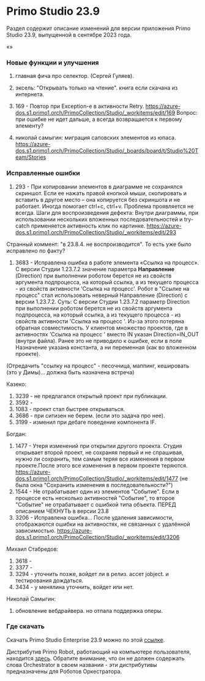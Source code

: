 # Primo Studio 23.9
Раздел содержит описание изменений для версии приложения Primo Studio 23.9, выпущенной в сентябре 2023 года.

«»


### Новые функции и улучшения

1. главная фича про селектор. (Сергей Гуляев).

2. эксель: "Открывать только на чтение". книга если скачана из интернета.


1. 169 - Повтор при Exception-е в активности Retry.
https://azure-dos.s1.primo1.orch/PrimoCollection/Studio/_workitems/edit/169
Вопрос: при ошибке не идет дальше, а всегда возвращается к первому элементу?

1. николай самыгин: миграция саповских элементов из юпаса.
   https://azure-dos.s1.primo1.orch/PrimoCollection/Studio/_boards/board/t/Studio%20Team/Stories


### Исправленные ошибки

1. 293 - При копировании элементов в диаграмме не сохранялся скриншот. Если ее нажать правой кнопкой мыши, скопировать и вставить в другое место – она копируется без скриншота и не работает. Иногда помогает ctrl+c, ctrl+v. Проблема проявляется не всегда.
Шаги для воспроизведения дефекта:
Внутри диаграммы, при использовании нескольких вложенных последовательностей и try-catch применяется активность клик по картинке.
https://azure-dos.s1.primo1.orch/PrimoCollection/Studio/_workitems/edit/293

Странный коммент: "в 23.8.4. не воспроизводится". То есть уже было исправлено по факту?





1. 3683 - Исправлена ошибка в работе элемента «Ссылка на процесс». С версии Студии 1.23.7.2 значение параметра **Направление** (Direction) при выполнении роботом берется не из свойств аргумента подпроцесса, на который ссылка, а из текущего процесса - из свойств активности 'Ссылка на процесс'.
   Робот в "Ссылке на процесс" стал использовать неверный Направление (Direction) с версии 1.23.7.2.
   Суть: С версии Студии 1.23.7.2 параметр Direction при выполнении роботом берется не из свойств аргумента подпроцесса, на который ссылка, а из текущего процесса - из свойств активности 'Ссылка на процесс '. Из-за этого потеряна обратная совместимость. У клиентов множество проектов, где в активностях 'Ссылка на процесс ' вместо IN указан Direction=IN_OUT (внутри файла). Ранее это не приводило к ошибке, если в поле Назначение указана константа, а ни переменная (как во вложенном проекте). 

(Отредачить "ссылку на процесс" - песочница, маппинг, кешировать (это у Димы)... должна быть назначена встреча)

Казеко:
1. 3239 - не предлагался открытый проект при публикации.
1. 3592 - 
1. 1083 - проект стал быстрее открываться.
1. 3686 - при ситизен не берем. (если это задача про нее).
1. 3199 - изменил при дебаге поведение компонента IF.

Богдан:
1. 1477 - Утеря изменений при открытии другого проекта. Студия открывает второй проект, не сохраняя первый и не спрашивая, нужно ли сохранить, тем самым теряя все изменения в первом проекте.После этого все изменения в первом проекте теряются.
https://azure-dos.s1.primo1.orch/PrimoCollection/Studio/_workitems/edit/1477 (не была окна "Сохранить изменения в последовательности?")
2. 1544 - Не отрабатывает один из элементов "Событие". Если в процессе есть несколько активностей "Событие", то второе "Событие" не отрабатывает с ошибкой типа объекта.
ПЕРЕД описанием ЧЕКНУТЬ в версии 23.8
3. 3206 - Исправлена ошибка...    После удаления зависимости, отображаются ошибки на активностях, не связанных с удалённой зависимостью. 
https://azure-dos.s1.primo1.orch/PrimoCollection/Studio/_workitems/edit/3206


Михаил Стабредов:
1. 3618 -
2. 3377 -
3. 3294 - уточнить позже, войдет ли в релиз. ассет jobject. и тестирования дождаться.
4. 3434 -  у менялина уточнить, войдет или нет.

Николай Самыгин:
1. обновление вебдрайвера. но отпала поддержка оперы. 




### Где скачать 
Скачать Primo Studio Enterprise 23.9 можно по этой [ссылке](https://disk.primo-rpa.ru/index.php/s/primo?path=%2FRelease%2FStudio).

Дистрибутив Primo Robot, работающий на компьютере пользователя, находится [здесь](https://disk.primo-rpa.ru/index.php/s/primo?path=%2FRelease%2FRobot). Обратите внимание, что он не должен содержать слова Orchestrator в своем названии - эти дистрибутивы предназначены для Роботов Оркестратора.
